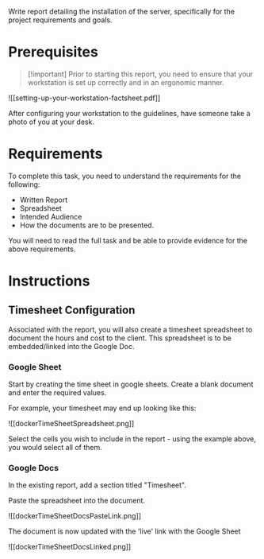 Write report detailing the installation of the server, specifically for the project requirements and goals. 

# Prerequisites

> [!important] Prior to starting this report, you need to ensure that your workstation is set up correctly and in an ergonomic manner.

![[setting-up-your-workstation-factsheet.pdf]]

After configuring your workstation to the guidelines, have someone take a photo of you at your desk.

# Requirements

To complete this task, you need to understand the requirements for the following:

- Written Report
- Spreadsheet
- Intended Audience
- How the documents are to be presented.

You will need to read the full task and be able to provide evidence for the above requirements.

# Instructions


## Timesheet Configuration

Associated with the report, you will also create a timesheet spreadsheet to document the hours and cost to the client. This spreadsheet is to be embedded/linked into the Google Doc.

### Google Sheet
Start by creating the time sheet in google sheets. Create a blank document and enter the required values.

For example, your timesheet may end up looking like this:

![[dockerTimeSheetSpreadsheet.png]]

Select the cells you wish to include in the report - using the example above, you would select all of them.

### Google Docs


In the existing report, add a section titled "Timesheet".

Paste the spreadsheet into the document.

![[dockerTimeSheetDocsPasteLink.png]]


The document is now updated with the 'live' link with the Google Sheet

![[dockerTimeSheetDocsLinked.png]]



